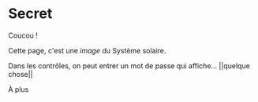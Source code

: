 
# Secret

Coucou !

Cette page, c'est une *image* du Système solaire.

Dans les contrôles, on peut entrer un mot de passe qui affiche... ||quelque chose||

À plus
